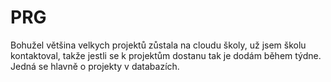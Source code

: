 # PRG
Bohužel většina velkych projektů zůstala na cloudu školy, už jsem školu kontaktoval, takže jestli se k projektům dostanu tak je dodám během týdne. Jedná se hlavně o projekty v databazích.
